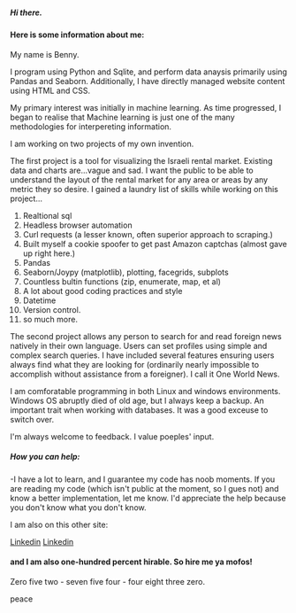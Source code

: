 ##### Hi there.

#### Here is some information about me:

My name is Benny.

I program using Python and Sqlite, and perform data anaysis primarily using Pandas and Seaborn. Additionally, I have directly managed website content using HTML and CSS.

My primary interest was initially in machine learning. As time progressed, I began to realise that Machine learning is just one of the many methodologies for interpereting information. 

I am working on two projects of my own invention.

The first project is a tool for visualizing the Israeli rental market. Existing data and charts are...vague and sad. I want the public to be able to understand the layout of the rental market for any area or areas by any metric they so desire.
I gained a laundry list of skills while working on this project...

1) Realtional sql
2) Headless browser automation
3) Curl requests (a lesser known, often superior approach to scraping.)
4) Built myself a cookie spoofer to get past Amazon captchas (almost gave up right here.)
5) Pandas
6) Seaborn/Joypy (matplotlib), plotting, facegrids, subplots
7) Countless bultin functions (zip, enumerate, map, et al)
8) A lot about good coding practices and style
9) Datetime
10) Version control.
11) so much more.


The second project allows any person to search for and read foreign news natively in their own language. Users can set profiles using simple and complex search queries. I have included several features ensuring users always find what they are looking for (ordinarily nearly impossible to accomplish without assistance from a foreigner). I call it One World News.

I am comforatable programming in both Linux and windows environments. Windows OS abruptly died of old age, but I always keep a backup. An important trait when working with databases. It was a good exceuse to switch over.

I'm always welcome to feedback. I value poeples' input. 


##### How you can help:

-I have a lot to learn, and I guarantee my code has noob moments. If you are reading my code (which isn't public at the moment, so I gues not) and know a better implementation, let me know. I'd appreciate the help because you don't know what you don't know. 


I am also on this other site:

[Linkedin](www.linkedin.com/in/benjamin-elon-is-now-part-of-a-truly-professional-network)
<a href="www.linkedin.com/in/benjamin-elon-is-now-part-of-a-truly-professional-network" title="Linkedin">Linkedin</a>
#### and I am also one-hundred percent hirable. So hire me ya mofos!

Zero five two - seven five four - four eight three zero.

peace
